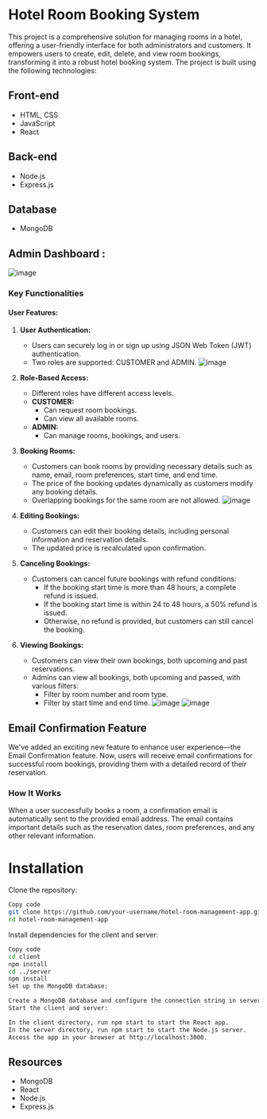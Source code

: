 
# Hotel Room Booking System

This project is a comprehensive solution for managing rooms in a hotel, offering a user-friendly interface for both administrators and customers. It empowers users to create, edit, delete, and view room bookings, transforming it into a robust hotel booking system. The project is built using the following technologies:

## Front-end
- HTML, CSS
- JavaScript
- React

## Back-end
- Node.js
- Express.js

## Database
- MongoDB

## Admin Dashboard :
![image](https://github.com/Ans155/HospitalityHub/assets/110165397/f7393a19-0534-4cb7-a8fb-e3f6c364913d)

### Key Functionalities

#### User Features:

1. **User Authentication:**
   - Users can securely log in or sign up using JSON Web Token (JWT) authentication.
   - Two roles are supported: CUSTOMER and ADMIN.
![image](https://github.com/Ans155/HospitalityHub/assets/110165397/03f17e3f-0263-4c98-a0d9-49662b3196d2)

2. **Role-Based Access:**
   - Different roles have different access levels.
   - **CUSTOMER:**
     - Can request room bookings.
     - Can view all available rooms.
   - **ADMIN:**
     - Can manage rooms, bookings, and users.

3. **Booking Rooms:**
   - Customers can book rooms by providing necessary details such as name, email, room preferences, start time, and end time.
   - The price of the booking updates dynamically as customers modify any booking details.
   - Overlapping bookings for the same room are not allowed.
![image](https://github.com/Ans155/HospitalityHub/assets/110165397/db1a655a-cfda-4700-befa-0e282da2ec34)

4. **Editing Bookings:**
   - Customers can edit their booking details, including personal information and reservation details.
   - The updated price is recalculated upon confirmation.

5. **Canceling Bookings:**
   - Customers can cancel future bookings with refund conditions:
     - If the booking start time is more than 48 hours, a complete refund is issued.
     - If the booking start time is within 24 to 48 hours, a 50% refund is issued.
     - Otherwise, no refund is provided, but customers can still cancel the booking.

6. **Viewing Bookings:**
   - Customers can view their own bookings, both upcoming and past reservations.
   - Admins can view all bookings, both upcoming and passed, with various filters:
     - Filter by room number and room type.
     - Filter by start time and end time.
![image](https://github.com/Ans155/HospitalityHub/assets/110165397/aa28417a-4029-4d47-8e07-823148ea65d7)
![image](https://github.com/Ans155/HospitalityHub/assets/110165397/afec5cdf-0ea2-4870-957f-e3d53753c64e)


## Email Confirmation Feature

We've added an exciting new feature to enhance user experience—the Email Confirmation feature. Now, users will receive email confirmations for successful room bookings, providing them with a detailed record of their reservation.

### How It Works

When a user successfully books a room, a confirmation email is automatically sent to the provided email address. The email contains important details such as the reservation dates, room preferences, and any other relevant information.

# Installation
Clone the repository:
```bash
Copy code
git clone https://github.com/your-username/hotel-room-management-app.git
cd hotel-room-management-app
```
Install dependencies for the client and server:

```bash
Copy code
cd client
npm install
cd ../server
npm install
Set up the MongoDB database:

Create a MongoDB database and configure the connection string in server/config/db.js.
Start the client and server:

In the client directory, run npm start to start the React app.
In the server directory, run npm start to start the Node.js server.
Access the app in your browser at http://localhost:3000.

```

**Resources**
-----------------------
- MongoDB
- React
- Node.js
- Express.js
